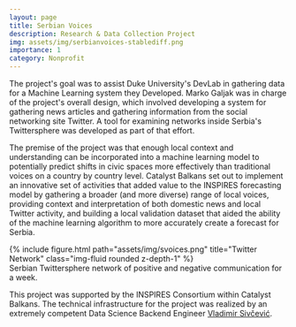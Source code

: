 ```yaml
---
layout: page
title: Serbian Voices
description: Research & Data Collection Project
img: assets/img/serbianvoices-stablediff.png
importance: 1
category: Nonprofit
---
```


The project's goal was to assist Duke University's DevLab in gathering data for a Machine Learning system they Developed. Marko Galjak was in charge of the project's overall design, which involved developing a system for gathering news articles and gathering information from the social networking site Twitter. A tool for examining networks inside Serbia's Twittersphere was developed as part of that effort.

The premise of the project was that enough local context and understanding can be incorporated into a machine learning model to potentially predict shifts in civic spaces more effectively than traditional voices on a country by country level. Catalyst Balkans set out to implement an innovative set of activities that added value to the INSPIRES forecasting model by gathering a broader (and more diverse) range of local voices, providing context and interpretation of both domestic news and local Twitter activity, and building a local validation dataset that aided the ability of the machine learning algorithm to more accurately create a forecast for Serbia.

<div class="row">
    <div class="col-sm mt-3 mt-md-0">
        {% include figure.html path="assets/img/svoices.png" title="Twitter Network" class="img-fluid rounded z-depth-1" %}
    </div>
</div>
<div class="caption">
    Serbian Twittersphere network of positive and negative communication for a week.
</div>

This project was supported by the INSPIRES Consortium within Catalyst Balkans.
The technical infrastructure for the project was realized by an extremely competent Data Science Backend Engineer <a href="https://www.linkedin.com/in/vladimirsiv/" target="_blank">Vladimir Sivčević</a>. 